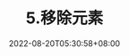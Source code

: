 ---
title: "5.移除元素"
date: 2022-08-20T05:30:58+08:00
tags: ["leetcode"]
categories: ["LeetCode"]
draft: true
---